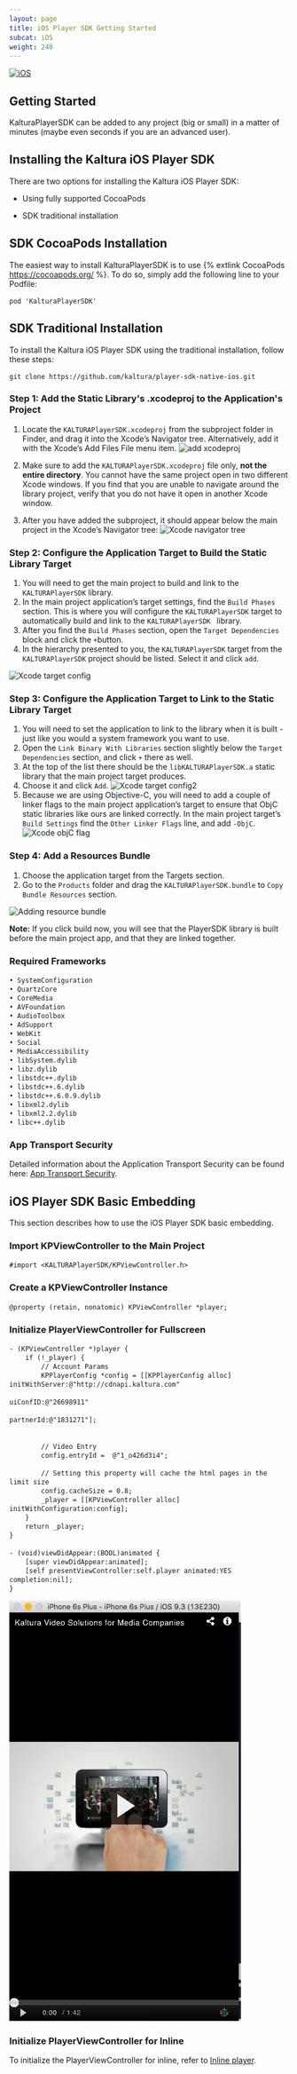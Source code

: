```yaml
---
layout: page
title: iOS Player SDK Getting Started 
subcat: iOS
weight: 240
---
```


[![iOS](https://img.shields.io/badge/iOS-Supported-green.svg)](https://github.com/kaltura/player-sdk-native-ios) 

## Getting Started

KalturaPlayerSDK can be added to any project (big or small) in a matter of minutes (maybe even seconds if you are an advanced user). 

## Installing the Kaltura iOS Player SDK
There are two options for installing the Kaltura iOS Player SDK:

* Using fully supported CocoaPods

* SDK traditional installation


## SDK CocoaPods Installation

The easiest way to install KalturaPlayerSDK is to use {% extlink CocoaPods https://cocoapods.org/ %}. To do so, simply add the following line to your Podfile:

```
pod 'KalturaPlayerSDK'
```




## SDK Traditional Installation
To install the Kaltura iOS Player SDK using the traditional installation, follow these steps:
```
git clone https://github.com/kaltura/player-sdk-native-ios.git
```

### Step 1: Add the Static Library's .xcodeproj to the Application's Project
1. Locate the ```KALTURAPlayerSDK.xcodeproj``` from the subproject folder in Finder, and drag it into the Xcode’s Navigator tree. Alternatively, add it with the Xcode’s Add Files File menu item. ![add xcodeproj](https://camo.githubusercontent.com/1e3d845d0728b62beb23e474ae30d2b8370867db/687474703a2f2f6b6e6f776c656467652e6b616c747572612e636f6d2f73697465732f64656661756c742f66696c65732f7374796c65732f6c617267652f7075626c69632f6164645f66696c65732e706e67)

2. Make sure to add the ```KALTURAPlayerSDK.xcodeproj``` file only, **not the entire directory**. You cannot have the same project open in two different Xcode windows. If you find that you are unable to navigate around the library project, verify that you do not have it open in another Xcode window.
3. After you have added the subproject, it should appear below the main project in the Xcode’s Navigator tree:
![Xcode navigator tree](https://camo.githubusercontent.com/1f46c83ca7f3e9c76f1509ddc041e3964e63f3c7/687474703a2f2f6b6e6f776c656467652e6b616c747572612e636f6d2f73697465732f64656661756c742f66696c65732f7374796c65732f6c617267652f7075626c69632f78636f6465747265652e706e67)

### Step 2: Configure the Application Target to Build the Static Library Target
1. You will need to get the main project to build and link to the ```KALTURAPlayerSDK``` library.
2. In the main project application’s target settings, find the ```Build Phases``` section. This is where you will configure the ```KALTURAPlayerSDK``` target to automatically build and link to the ```KALTURAPlayerSDK ``` library.
3. After you find the ```Build Phases``` section, open the ```Target Dependencies``` block and click the ```+```button. 
4. In the hierarchy presented to you, the ```KALTURAPlayerSDK``` target from the ```KALTURAPlayerSDK``` project should be listed. Select it and click ```add```.

![Xcode target config](https://camo.githubusercontent.com/d35c79ce9a0d01ad3a45a94362da413ed4afa403/687474703a2f2f6b6e6f776c656467652e6b616c747572612e636f6d2f73697465732f64656661756c742f66696c65732f7374796c65732f6c617267652f7075626c69632f616464446570656e64656e6369652e6a7067)

### Step 3: Configure the Application Target to Link to the Static Library Target
1. You will need to set the application to link to the library when it is built - just like you would a system framework you want to use. 
2. Open the ```Link Binary With Libraries``` section slightly below the ```Target Dependencies``` section, and click ```+``` there as well. 
3. At the top of the list there should be the ```libKALTURAPlayerSDK.a``` static library that the main project target produces. 
4. Choose it and click ```Add```.
![Xcode target config2](https://camo.githubusercontent.com/acea3bcfbe47b0cc2e37796807d23c617723822f/687474703a2f2f6b6e6f776c656467652e6b616c747572612e636f6d2f73697465732f64656661756c742f66696c65732f7374796c65732f6c617267652f7075626c69632f6c696e6b546f53444b2e6a7067)
2. Because we are using Objective-C, you will need to add a couple of linker flags to the main project application’s target to ensure that ObjC static libraries like ours are linked correctly. In the main project target’s ```Build Settings``` find the ```Other Linker Flags``` line, and add ```-ObjC```.
![Xcode objC flag](https://camo.githubusercontent.com/a79c30cac8e6ff20b85c2db05391fb5888706966/687474703a2f2f6b6e6f776c656467652e6b616c747572612e636f6d2f73697465732f64656661756c742f66696c65732f7374796c65732f6c617267652f7075626c69632f616464696e674f626a435f666c61672e6a7067)

### Step 4: Add a Resources Bundle

1. Choose the application target from the Targets section.
2. Go to the ```Products``` folder and drag the ```KALTURAPlayerSDK.bundle``` to ```Copy Bundle Resources``` section.

![Adding resource bundle](https://camo.githubusercontent.com/bd7958d4ca8e7c7ce8ca1dac1a6b1c1c6c08c078/687474703a2f2f6b6e6f776c656467652e6b616c747572612e636f6d2f73697465732f64656661756c742f66696c65732f7374796c65732f6c617267652f7075626c69632f42756e646c652e706e67)

**Note:** If you click build now, you will see that the PlayerSDK library is built before the main project app, and that they are linked together.

### Required Frameworks
```
• SystemConfiguration
• QuartzCore
• CoreMedia
• AVFoundation
• AudioToolbox
• AdSupport
• WebKit
• Social
• MediaAccessibility
• libSystem.dylib
• libz.dylib
• libstdc++.dylib
• libstdc++.6.dylib
• libstdc++.6.0.9.dylib
• libxml2.dylib
• libxml2.2.dylib
• libc++.dylib
```

### App Transport Security 
Detailed information about the Application Transport Security can be found here: [App Transport Security](https://github.com/kaltura/DeveloperPortalDocs/blob/master/documentation/05_Mobile-Video-Player-SDKs/Troubleshooting.md).


## iOS Player SDK Basic Embedding  
This section describes how to use the iOS Player SDK basic embedding.

### Import KPViewController to the Main Project

```
#import <KALTURAPlayerSDK/KPViewController.h>
```

### Create a KPViewController Instance

```
@property (retain, nonatomic) KPViewController *player;
```

### Initialize PlayerViewController for Fullscreen

``` objc 
- (KPViewController *)player {
    if (!_player) {
        // Account Params
        KPPlayerConfig *config = [[KPPlayerConfig alloc] initWithServer:@"http://cdnapi.kaltura.com"
                                                         uiConfID:@"26698911"
                                                         partnerId:@"1831271"];
        
        
        // Video Entry
        config.entryId =  @"1_o426d3i4";
        
        // Setting this property will cache the html pages in the limit size
        config.cacheSize = 0.8;
        _player = [[KPViewController alloc] initWithConfiguration:config];
    }
    return _player;
}

- (void)viewDidAppear:(BOOL)animated {
    [super viewDidAppear:animated];
    [self presentViewController:self.player animated:YES completion:nil];
}
```
![iOS-fullscreen](./images/iOS-fullscreen-embed.png)


### Initialize PlayerViewController for Inline
To initialize the PlayerViewController for inline, refer to [Inline player](https://github.com/kaltura/DeveloperPortalDocs/blob/master/documentation/05_Mobile-Video-Player-SDKs/Fullscreen-inline-iOS.md).
